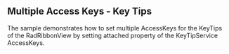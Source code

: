 ## Multiple Access Keys - Key Tips
The sample demonstrates how to set multiple AccessKeys for the KeyTips of the RadRibbonView by setting attached property of the KeyTipService AccessKeys.

[//]: <keywords: multipleaccesskeys, keytipservice, accesstext, iskeytipsenabled>